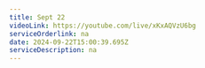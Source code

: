 ```yaml
---
title: Sept 22
videoLink: https://youtube.com/live/xKxAQVzU6bg
serviceOrderlink: na
date: 2024-09-22T15:00:39.695Z
serviceDescription: n﻿a
---
```

